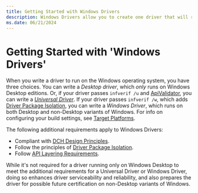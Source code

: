 ```yaml
---
title: Getting Started with Windows Drivers
description: Windows Drivers allow you to create one driver that will run on all Windows variants.
ms.date: 06/21/2024
---
```


# Getting Started with 'Windows Drivers'

When you write a driver to run on the Windows operating system, you have three choices. You can write a *Desktop driver*, which *only* runs on Windows Desktop editions. Or, if your driver passes `infverif /u` and [ApiValidator](validating-windows-drivers#apivalidator), you can write a [*Universal Driver*](../install/using-a-universal-inf-file.md). If your driver passes `infverif /w`, which adds [Driver Package Isolation](../develop/driver-isolation.md), you can write a *Windows Driver*, which runs on both Desktop and non-Desktop variants of Windows. For info on configuring your build settings, see [Target Platforms](./target-platforms.md).

The following additional requirements apply to Windows Drivers:

- Compliant with [DCH Design Principles](dch-principles-best-practices.md).
- Follow the principles of [Driver Package Isolation](driver-isolation.md).
- Follow [API Layering Requirements](api-layering.md).

While it's not required for a driver running only on Windows Desktop to meet the additional requirements for a Universal Driver or Windows Driver, doing so enhances driver serviceability and reliability, and also prepares the driver for possible future certification on non-Desktop variants of Windows.
